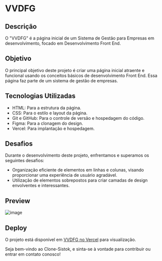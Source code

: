 # VVDFG 

## Descrição

O "VVDFG" é a página inicial de um Sistema de Gestão para Empresas em desenvolvimento, focado em Desenvolvimento Front End.

## Objetivo

O principal objetivo deste projeto é criar uma página inicial atraente e funcional usando os conceitos básicos de desenvolvimento Front End. Essa página faz parte de um sistema de gestão de empresas.

## Tecnologias Utilizadas

- HTML: Para a estrutura da página.
- CSS: Para o estilo e layout da página.
- Git e GitHub: Para o controle de versão e hospedagem do código.
- Figma: Para a clonagem do design.
- Vercel: Para implantação e hospedagem.

## Desafios

Durante o desenvolvimento deste projeto, enfrentamos e superamos os seguintes desafios:

- Organização eficiente de elementos em linhas e colunas, visando proporcionar uma experiência de usuário agradável.
- Utilização de elementos sobrepostos para criar camadas de design envolventes e interessantes.

## Preview

![image](https://github.com/Eduardo1859/VVDFG/assets/140715388/0fefffb9-10fe-4dda-a2af-e61d1f3bdc4d)

## Deploy

O projeto está disponível em [VVDFG no Vercel](https://agrotoxico-e-o-cancer.vercel.app/) para visualização.

Seja bem-vindo ao Clone-Sistok, e sinta-se à vontade para contribuir ou entrar em contato conosco!
